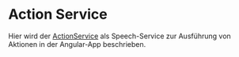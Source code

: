 # Action Service


Hier wird der [ActionService](./ActionService.md) als Speech-Service zur Ausführung von Aktionen in der Angular-App beschrieben.